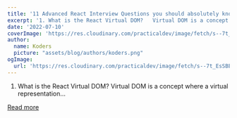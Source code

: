 ```yaml
---
title: '11 Advanced React Interview Questions you should absolutely know (with detailed answers)'
excerpt: '1. What is the React Virtual DOM?   Virtual DOM is a concept where a virtual representation...'
date: '2022-07-10'
coverImage: 'https://res.cloudinary.com/practicaldev/image/fetch/s--7t_EsSBE--/c_imagga_scale,f_auto,fl_progressive,h_420,q_auto,w_1000/https://dev-to-uploads.s3.amazonaws.com/uploads/articles/2d1zyy1lh9z55lliic8u.png'
author:
  name: Koders
  picture: "assets/blog/authors/koders.png"
ogImage:
  url: 'https://res.cloudinary.com/practicaldev/image/fetch/s--7t_EsSBE--/c_imagga_scale,f_auto,fl_progressive,h_420,q_auto,w_1000/https://dev-to-uploads.s3.amazonaws.com/uploads/articles/2d1zyy1lh9z55lliic8u.png'
---
```


1. What is the React Virtual DOM?   Virtual DOM is a concept where a virtual representation...

[Read more](https://dev.to/ruppysuppy/11-advanced-react-interview-questions-you-should-absolutely-know-with-detailed-answers-1n05)
